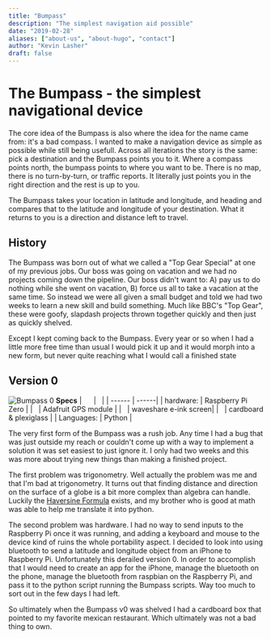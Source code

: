```yaml
---
title: "Bumpass"
description: "The simplest navigation aid possible"
date: "2019-02-28"
aliases: ["about-us", "about-hugo", "contact"]
author: "Kevin Lasher"
draft: false
---
```



# The Bumpass - the simplest navigational device

The core idea of the Bumpass is also where the idea for the name came from: it's a bad compass. I wanted to make a navigation device as simple as possible while still being usefull. Across all iterations the story is the same: pick a destination and the Bumpass points you to it. Where a compass points north, the bumpass points to where you want to be. There is no map, there is no turn-by-turn, or traffic reports. It literally just points you in the right direction and the rest is up to you.

The Bumpass takes your location in latitude and longitude, and heading and compares that to the latitude and longitude of your destination. What it returns to you is a direction and distance left to travel. 

## History

The Bumpass was born out of what we called a "Top Gear Special" at one of my previous jobs. Our boss was going on vacation and we had no projects coming down the pipeline. Our boss didn't want to: A) pay us to do nothing while she went on vacation, B) force us all to take a vacation at the same time. So instead we were all given a small budget and told we had two weeks to learn a new skill and build something. Much like BBC's "Top Gear", these were goofy, slapdash projects thrown together quickly and then just as quickly shelved.

Except I kept coming back to the Bumpass. Every year or so when I had a little more free time than usual I would pick it up and it would morph into a new form, but never quite reaching what I would call a finished state

## Version 0 

![Bumpass 0](/images/bumpass0.JPG)
**Specs**
| &nbsp;&nbsp;&nbsp;&nbsp; | &nbsp; |
| ------ | ------|
| hardware: | Raspberry Pi Zero |
| &nbsp; | Adafruit GPS module |
| &nbsp; | waveshare e-ink screen|
| &nbsp; | cardboard & plexiglass |
| Languages: | Python |


The very first form of the Bumpass was a rush job. Any time I had a bug that was just outside my reach or couldn't come up with a way to implement a solution it was set easiest to just ignore it. I only had two weeks and this was more about trying new things than making a finished project. 

The first problem was trigonometry. Well actually the problem was me and that I'm bad at trigonometry. It turns out that finding distance and direction on the surface of a globe is a bit more complex than algebra can handle. Luckily the [Haversine Formula](https://en.wikipedia.org/wiki/Haversine_formula) exists, and my brother who is good at math was able to help me translate it into python.

The second problem was hardware. I had no way to send inputs to the Raspberry Pi once it was running, and adding a keyboard and mouse to the device kind of ruins the whole portability aspect. I decided to look into using bluetooth to send a latitude and longitude object from an iPhone to Raspberry Pi. Unfortunately this derailed version 0. In order to accomplish that I would need to create an app for the iPhone, manage the bluetooth on the phone, manage the bluetooth from raspbian on the Raspberry Pi, and pass it to the python script running the Bumpass scripts. Way too much to sort out in the few days I had left. 

So ultimately when the Bumpass v0 was shelved I had a cardboard box that pointed to my favorite mexican restaurant. Which ultimately was not a bad thing to own.

